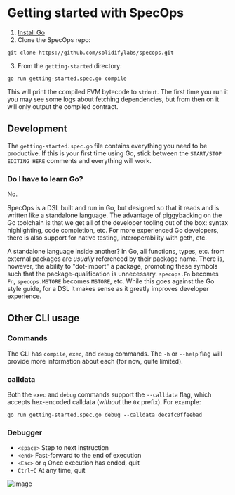 # Getting started with SpecOps

1. [Install Go](https://go.dev/doc/install)
2. Clone the SpecOps repo:

```shell
git clone https://github.com/solidifylabs/specops.git
```

3. From the `getting-started` directory:

```shell
go run getting-started.spec.go compile
```

This will print the compiled EVM bytecode to `stdout`. The first time you run it you may see some logs about fetching dependencies, but from then on it will only output the compiled contract.

## Development

The `getting-started.spec.go` file contains everything you need to be productive.
If this is your first time using Go, stick between the `START/STOP EDITING HERE` comments and everything will work.

### Do I have to learn Go?

No.

SpecOps is a DSL built and run in Go, but designed so that it reads and is written like a standalone language.
The advantage of piggybacking on the Go toolchain is that we get all of the developer tooling out of the box: syntax highlighting, code completion, etc.
For more experienced Go developers, there is also support for native testing, interoperability with geth, etc.

A standalone language inside another?
In Go, all functions, types, etc. from external packages are *usually* referenced by their package name.
There is, however, the ability to "dot-import" a package, promoting these symbols such that the package-qualification is unnecessary.
`specops.Fn` becomes `Fn`, `specops.MSTORE` becomes `MSTORE`, etc. While this goes against the Go style guide, for a DSL it makes sense as it greatly improves developer experience.

## Other CLI usage

### Commands

The CLI has `compile`, `exec`, and `debug` commands. The `-h` or `--help` flag
will provide more information about each (for now, quite limited).

### calldata

Both the `exec` and `debug` commands support the `--calldata` flag, which accepts hex-encoded calldata (*without* the `0x` prefix). For example:

```shell
go run getting-started.spec.go debug --calldata decafc0ffeebad
```

### Debugger

* `<space>` Step to next instruction
* `<end>` Fast-forward to the end of execution
* `<Esc>` or `q` Once execution has ended, quit
* `Ctrl+C` At any time, quit

![image](https://github.com/solidifylabs/specops/assets/519948/5057ad0f-bb6f-438b-a295-8b1f410d2330)
